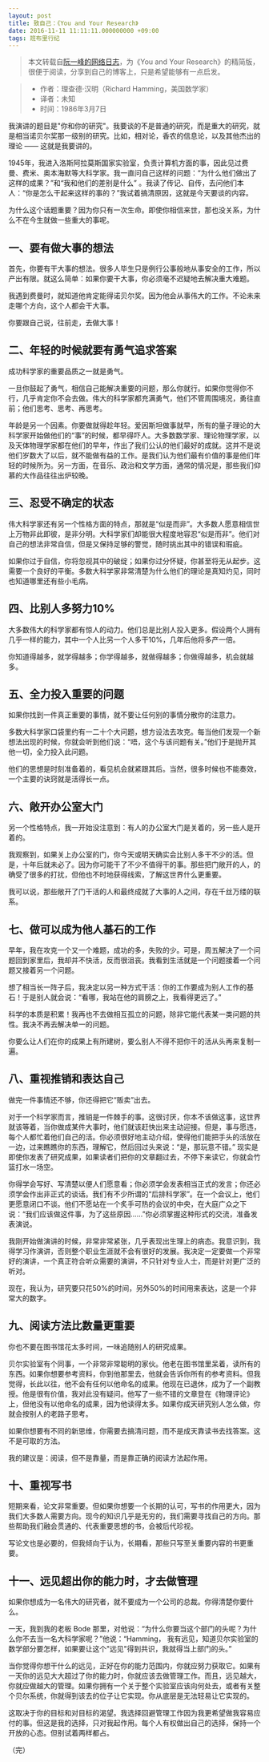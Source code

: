 ```yaml
---
layout: post
title: 致自己：《You and Your Research》
date: 2016-11-11 11:11:11.000000000 +09:00
tags: 班布里行纪
---
```


> 本文转载自[阮一峰的网络日志](http://www.ruanyifeng.com/blog/2016/04/you-and-your-research.html)，为《You and Your Research》的精简版，很便于阅读，分享到自己的博客上，只是希望能够有一点启发。

> - 作者：理查德·汉明（Richard Hamming，美国数学家）
> - 译者：未知
> - 时间：1986年3月7日

我演讲的题目是"你和你的研究"。我要谈的不是普通的研究，而是重大的研究，就是相当诺贝尔奖那一级别的研究。比如，相对论，香农的信息论，以及其他杰出的理论 —— 这就是我要讲的。

1945年，我进入洛斯阿拉莫斯国家实验室，负责计算机方面的事，因此见过费曼、费米、奥本海默等大科学家。我一直问自己这样的问题：“为什么他们做出了这样的成果？”和“我和他们的差别是什么” 。我读了传记、自传，去问他们本人：“你是怎么干起来这样的事的？”我试着搞清原因，这就是今天要谈的内容。

为什么这个话题重要？因为你只有一次生命。即使你相信来世，那也没关系，为什么不在今生就做一些重大的事呢。

## 一、要有做大事的想法

首先，你要有干大事的想法。很多人毕生只是例行公事般地从事安全的工作，所以产出有限。就这么简单：如果你要干大事，你必须毫不迟疑地去解决重大难题。

我遇到费曼时，就知道他肯定能得诺贝尔奖。因为他会从事伟大的工作。不论未来走哪个方向，这个人都会干大事。

你要跟自己说，往前走，去做大事！

## 二、年轻的时候就要有勇气追求答案

成功科学家的重要品质之一就是勇气。

一旦你鼓起了勇气，相信自己能解决重要的问题，那么你就行。如果你觉得你不行，几乎肯定你不会去做。伟大的科学家都充满勇气，他们不管周围境况，勇往直前；他们思考、思考、再思考。

年龄是另一个因素。你要做就得趁年轻。爱因斯坦做事就早，所有的量子理论的大科学家开始做他们的“事”的时候，都早得吓人。大多数数学家、理论物理学家，以及天体物理学家都在他们的早年，作出了我们公认的他们最好的成就。这并不是说他们岁数大了以后，就不能做有益的工作。是我们认为他们最有价值的事是他们年轻的时候所为。另一方面，在音乐、政治和文学方面，通常的情况是，那些我们仰慕的大作品往往出炉较晚。

## 三、忍受不确定的状态

伟大科学家还有另一个性格方面的特点，那就是“似是而非”。大多数人愿意相信世上万物非此即彼，是非分明。大科学家们却能很大程度地容忍“似是而非”。他们对自己的想法非常自信，但是又保持足够的警觉，随时挑出其中的错误和瑕疵。

如果你过于自信，你将忽视其中的破绽；如果你过分怀疑，你甚至将无从起步。这需要一个良好的平衡。多数大科学家非常清楚为什么他们的理论是真知灼见，同时也知道哪里还有些小毛病。

## 四、比别人多努力10%

大多数伟大的科学家都有惊人的动力。他们总是比别人投入更多。假设两个人拥有几乎一样的能力，其中一个人比另一个人多干10%，几年后他将多产一倍。

你知道得越多，就学得越多；你学得越多，就做得越多；你做得越多，机会就越多。

## 五、全力投入重要的问题

如果你找到一件真正重要的事情，就不要让任何别的事情分散你的注意力。

多数大科学家口袋里约有一二十个大问题，想方设法去攻克。每当他们发现一个新想法出现的时候，你就会听到他们说：“唔，这个与该问题有关。”他们于是抛开其他一切，全力投入此问题。

他们的思想是时刻准备着的，看见机会就紧跟其后。当然，很多时候也不能奏效，一个主要的诀窍就是活得长一点。

## 六、敞开办公室大门

另一个性格特点，我一开始没注意到：有人的办公室大门是关着的，另一些人是开着的。

我观察到，如果关上办公室的门，你今天或明天确实会比别人多干不少的活。但是，十年后就未必了。因为你可能干了不少不值得干的事。那些把门敞开的人，的确受了很多的打扰，但他也不时地获得线索，了解这世界什么更重要。

我可以说，那些敞开了门干活的人和最终成就了大事的人之间，存在千丝万缕的联系。

## 七、做可以成为他人基石的工作

早年，我在攻克一个又一个难题，成功的多，失败的少。可是，周五解决了一个问题回到家里后，我却并不快活，反而很沮丧。我看到生活就是一个问题接着一个问题又接着另一个问题。

想了相当长一阵子后，我决定以另一种方式干活：你的工作要成为别人工作的基石！于是别人就会说：“看哪，我站在他的肩膀之上，我看得更远了。”

科学的本质是积累！我再也不去做相互孤立的问题，除非它能代表某一类问题的共性。我决不再去解决单一的问题。

你要么让人们在你的成果上有所建树，要么别人不得不把你干的活从头再来复制一遍。

## 八、重视推销和表达自己

做完一件事情还不够，你还得把它“贩卖”出去。

对于一个科学家而言，推销是一件棘手的事。这很讨厌，你本不该做这事，这世界就该等着，当你做成某件大事时，他们就该赶快出来主动迎接。但是，事与愿违，每个人都忙着他们自己的活。你必须很好地主动介绍，使得他们能把手头的活放在一边，过来瞧瞧你的东西，理解它，然后回过头来说：“是，那玩意不错。” 现实是即使你发表了研究成果，如果读者们把你的文章翻过去，不停下来读它，你就会竹篮打水一场空。

你得学会写好、写清楚以便人们愿意看；你必须学会发表相当正式的发言；你还必须学会作出非正式的谈话。我们有不少所谓的“后排科学家”。在一个会议上，他们更愿意闭口不谈。他们不愿站在一个炙手可热的会议的中央，在大庭广众之下说：“我们应该做这件事，为了这些原因……”你必须掌握这种形式的交流，准备发表演说。

我刚开始做演讲的时候，非常非常紧张，几乎表现出生理上的病态。我意识到，我得学习作演讲，否则整个职业生涯就不会有很好的发展。我决定一定要做一个非常好的演讲，一个真正符合听众需要的演讲，不只针对专业人士，而是针对更广泛的听对。

现在，我认为，研究要只花50%的时间，另外50%的时间用来表达，这是一个非常大的数字。

## 九、阅读方法比数量更重要

你也不要在图书馆花太多时间，一味追随别人的研究成果。

贝尔实验室有个同事，一个非常非常聪明的家伙。他老在图书馆里呆着，读所有的东西。如果你想要参考资料，你到他那里去，他就会告诉你所有的参考资料。但我觉得，长此以往，他不会有任何以他命名的成果。他现在已退休，成为了一个副教授。他是很有价值，我对此没有疑问。他写了一些不错的文章登在《物理评论》上，但他没有以他命名的成果，因为他读得太多。如果你成天研究别人怎么做，你就会按别人的老路子思考。

如果你想要有不同的新思维，你需要去搞清问题，而不是成天靠读书去找答案。这不是可取的方法。

我的建议是：阅读，但不是靠量，而是靠正确的阅读方法起作用。

## 十、重视写书

短期来看，论文非常重要。但如果你想要一个长期的认可，写书的作用更大，因为我们大多数人需要方向。现今的知识几乎是无穷的，我们需要寻找自己的方向。那些帮助我们融会贯通的、代表重要思想的书，会被后代珍视。

写论文也是必要的，但我倾向于认为，长期看，那些只写至关重要内容的书更重要。

## 十一、远见超出你的能力时，才去做管理

如果你想成为一名伟大的研究者，就不要成为一个公司的总裁。你得清楚你要什么。

一天，我到我的老板 Bode 那里，对他说：“为什么你要当这个部门的头呢？为什么你不去当一名大科学家呢？”他说：“Hamming， 我有远见，知道贝尔实验室的数学部分要怎样，如果要让这个"远见"得到共识，我就得当上部门的头。”

当你觉得你想干什么的远见，正好在你的能力范围内，你就应努力获取它。如果有一天你的远见大大超过了你的能力时，你就应该去做管理工作。而且，远见越大，你就应做越大的管理。如果你拥有一个关于整个实验室应该向何处去，或者有关整个贝尔系统，你就得到该去的位子让它实现。你从底层是无法轻易让它实现的。

这取决于你的目标和对目标的渴望。我选择回避管理工作因为我更希望做我容易应付的事。但这是我的选择，只对我起作用。每个人有权做出自己的选择，保持一个开放的心态。但别试着两样都占。

（完）